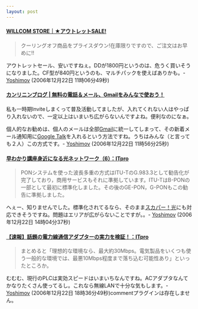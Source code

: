 ```yaml
---
layout: post
---
```

<h4><a href="https://store.willcom-inc.com/ec/faces/lstlscp000966/">WILLCOM STORE｜★アウトレットSALE!</a></h4>
<blockquote><p>クーリングオフ商品をプライスダウン!在庫限りですので、ご注文はお早めに!!</p>
</blockquote>
<p>アウトレットセール、安いですねぇ。DDが1800円というのは、危うく買いそうになりました。CF型が840円というのも、マルチパックを使えばありかも。- <a href="/?page=Yoshimov" class="wikipage">Yoshimov</a> (2006年12月22日 11時06分49秒)</p>
<h4><a href="http://blog.sociono.net/?eid=561215">カンリニンブログ | 無料の電話＆メール、Gmailをみんなで使おう！</a></h4>
<p>私も一時期Inviteしまくって普及活動してましたが、入れてくれない人はやっぱり入れないので、一定以上はいまいち広がらないんですよね。便利なのになぁ。</p>
<p>個人的なお勧めは、個人のメールは全部<a href="http://mail.google.com/">Gmail</a>に統一してしまって、その新着メール通知用に<a href="http://talk.google.com/">Google Talk</a>を入れるという方法ですね。うちはみんな（と言っても２人）この方式です。- <a href="/?page=Yoshimov" class="wikipage">Yoshimov</a> (2006年12月22日 11時56分25秒)</p>
<h4><a href="http://itpro.nikkeibp.co.jp/article/COLUMN/20060110/227010/">早わかり講座身近になる光ネットワーク（6）：ITpro</a></h4>
<blockquote><p>PONシステムを使った波長多重の方式はITU-TのG.983.3として勧告化が完了しており，商用サービスもそれに準拠しています。ITU-TはB-PONの一部として最初に標準化しました。その後のGE-PON，G-PONもこの勧告に準拠しました。</p>
</blockquote>
<p>へぇー、知りませんでした。標準化されてるなら、そのまま<a href="http://www.opticast.jp/">スカパー！光</a>にも対応できそうですね。問題はエリアが広がらないことですが。。- <a href="/?page=Yoshimov" class="wikipage">Yoshimov</a> (2006年12月22日 14時04分37秒)</p>
<h4><a href="http://itpro.nikkeibp.co.jp/article/NEWS/20061116/254009/?ST=network&P=3">【速報】話題の電力線通信アダプターの実力を検証！：ITpro</a></h4>
<blockquote><p>まとめると「理想的な環境なら、最大約30Mbps。電気製品をいくつも使う一般的な環境では、最悪10Mbps程度まで落ち込む可能性あり」といったところか。</p>
</blockquote>
<p>むむむ、現行のPLCは実効スピードはいまいちなんですね。ACアダプタなんてかなりたくさん使ってるし。これなら無線LANで十分な気もします。- <a href="/?page=Yoshimov" class="wikipage">Yoshimov</a> (2006年12月22日 18時36分49秒)<span class="error">commentプラグインは存在しません。</span> </p>
